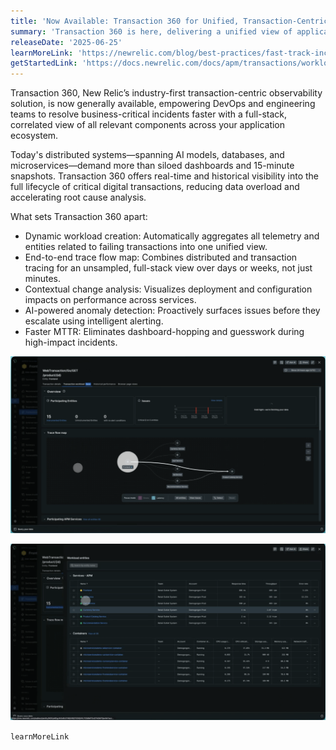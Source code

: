 ```yaml
---
title: 'Now Available: Transaction 360 for Unified, Transaction-Centric Observability'
summary: 'Transaction 360 is here, delivering a unified view of application flows to help teams resolve performance issues and reduce mean time to resolution.'
releaseDate: '2025-06-25'
learnMoreLink: 'https://newrelic.com/blog/best-practices/fast-track-incident-resolution-with-transaction-360'
getStartedLink: 'https://docs.newrelic.com/docs/apm/transactions/workload-performance-monitoring/transaction-workloads/'
---
```


Transaction 360, New Relic’s industry-first transaction-centric observability solution, is now generally available, empowering DevOps and engineering teams to resolve business-critical incidents faster with a full-stack, correlated view of all relevant components across your application ecosystem.

Today's distributed systems—spanning AI models, databases, and microservices—demand more than siloed dashboards and 15-minute snapshots. Transaction 360 offers real-time and historical visibility into the full lifecycle of critical digital transactions, reducing data overload and accelerating root cause analysis.

What sets Transaction 360 apart:
* Dynamic workload creation: Automatically aggregates all telemetry and entities related to failing transactions into one unified view.
* End-to-end trace flow map: Combines distributed and transaction tracing for an unsampled, full-stack view over days or weeks, not just minutes.
* Contextual change analysis: Visualizes deployment and configuration impacts on performance across services.
* AI-powered anomaly detection: Proactively surfaces issues before they escalate using intelligent alerting.
* Faster MTTR: Eliminates dashboard-hopping and guesswork during high-impact incidents.

![Screenshot showing Trace Flow Map Feature"](static/images/:images:T360-Trace-Flow-Map-06-2025.png "Screenshot showing Trace Flow Map Feature")

![Screenshot showing Workload Entities Feature"](static/images/:images:T360-Workload-Entities-06-2025.png "Screenshot showing Workload Entities Feature")

`learnMoreLink`